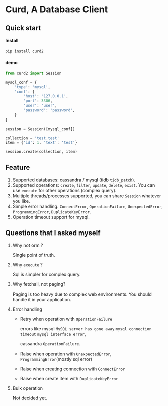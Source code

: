 # Curd, A Database Client

## Quick start
#### Install

```
pip install curd2
```

#### demo

```python
from curd2 import Session

mysql_conf = {
    'type': 'mysql',
    'conf': {
        'host': '127.0.0.1',
        'port': 3306,
        'user': 'user',
        'password': 'password',
    }
}

session = Session([mysql_conf])

collection = 'test.test'
item = {'id': 1, 'text': 'test'}

session.create(collection, item)
```

## Feature
1. Supported databases: cassandra / mysql (tidb `tidb_patch`).
2. Supported operations: `create`, `filter`, `update`, `delete`, `exist`. 
   You can use `execute` for other operations (complex query).
3. Multiple threads/processes supported, you can share `Session` whatever you like.
4. Simple error handling. `ConnectError`, `OperationFailure`, `UnexpectedError`,  `ProgrammingError`, `DuplicateKeyError`.
5. Operation timeout support for mysql.


## Questions that I asked myself
1. Why not orm ?
   
   Single point of truth.
2. Why `execute` ?

   Sql is simpler for complex query.

3. Why fetchall, not paging?
   
   Paging is too heavy due to complex web environments. 
   You should handle it in your application.
    
4. Error handling

   * Retry when operation with `OperationFailure`
     
     errors like mysql
     `MySQL server has gone away`
     `mysql connection timeout`
     `mysql interface error`,
     
     cassandra `OperationFailure`.
            
   * Raise when operation with `UnexpectedError`,  `ProgrammingError`(mostly sql error)
   * Raise when creating connection with `ConnectError`
   * Raise when create item with `DuplicateKeyError`
   
5. Bulk operation
   
   Not decided yet.

